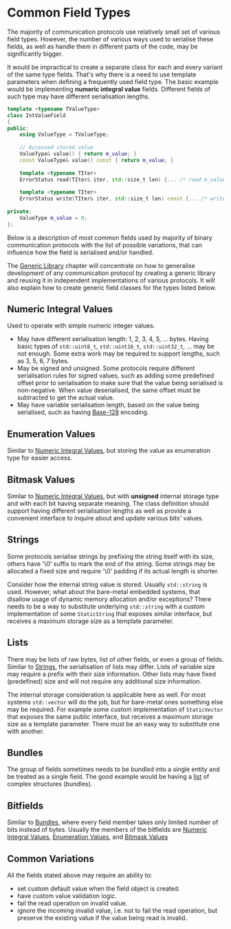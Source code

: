 # Common Field Types

The majority of communication protocols use relatively small set of various
field types. However, the number of various ways used to serialise these fields,
as well as handle them in different parts of the code, may be significantly bigger.

It would be impractical to create a separate class for each and every variant
of the same type fields. That's why there is a need to use template parameters
when defining a frequently used field type. The basic example would be implementing
**numeric integral value** fields. Different fields of such type may have
different serialisation lengths.
```cpp
template <typename TValueType>
class IntValueField
{
public:
    using ValueType = TValueType;
    
    // Accessed stored value
    ValueType& value() { return m_value; }
    const ValueType& value() const { return m_value; }
    
    template <typename TIter>
    ErrorStatus read(TIter& iter, std::size_t len) {... /* read m_value */ }
    
    template <typename TIter>
    ErrorStatus write(TIter& iter, std::size_t len) const {... /* write m_value */ }
    
private:
    ValueType m_value = 0;    
};
```

Below is a description of most common fields used by majority of 
binary communication protocols with the list of possible variations, that can
influence how the field is serialised and/or handled. 

The [Generic Library](../library/head.md) chapter will
concentrate on how to generalise development of any communication protocol by
creating a generic library and reusing it in independent implementations of
various protocols. It will also explain how to create generic field 
classes for the types listed below.

## Numeric Integral Values

Used to operate with simple numeric integer values.

- May have different serialisation length: 1, 2, 3, 4, 5, ... bytes. Having
basic types of `std::uint8_t`, `std::uint16_t`, `std::uint32_t`, ... may be
not enough. Some extra work may be required to support lengths, such as 3, 5, 6,
7 bytes.
- May be signed and unsigned. Some protocols require different serialisation rules
for signed values, such as adding some predefined offset prior
to serialisation to make sure that the value being serialised is non-negative. When
value deserialised, the same offset must be subtracted to get the actual value.
- May have variable serialisation length, based on the value being serialised,
such as having [Base-128](https://en.wikipedia.org/wiki/Variable-length_quantity)
encoding.

## Enumeration Values

Similar to [Numeric Integral Values](#numeric-integral-values), but storing
the value as enumeration type for easier access.

## Bitmask Values

Similar to [Numeric Integral Values](#numeric-integral-values), but with 
**unsigned** internal storage type and with each bit having separate meaning. 
The class definition should support having different serialisation lengths as
well as provide a convenient interface to inquire about and update various bits'
values.

## Strings

Some protocols serialise strings by prefixing the string itself with its size,
others have '\0' suffix to mark the end of the string. 
Some strings may be allocated a fixed size and require
'\0' padding if its actual length is shorter.

Consider how the internal string value is stored. Usually `std::string` is used.
However, what about the bare-metal embedded systems, that disallow usage of
dynamic memory allocation and/or exceptions? There needs to be a way to substitute
underlying `std::string` with a custom implementation of some `StaticString`
that exposes similar interface, but receives a maximum storage size as a template
parameter.

## Lists

There may be lists of raw bytes, list of other fields, or even a group of fields.
Similar to [Strings](#strings), the serialisation of lists may differ. Lists of
variable size may require a prefix with their size information. Other lists
may have fixed (predefined) size and will not require any additional size
information.

The internal storage consideration is applicable here as well. For most systems
`std::vector` will do the job, but for bare-metal ones something else may be 
required. For example some custom implementation of `StaticVector` that exposes
the same public interface, but receives a maximum storage size as a template parameter.
There must be an easy way to substitute one with another.

## Bundles

The group of fields sometimes needs to be bundled into a single entity and
be treated as a single field. The good example would be having a [list](#lists)
of complex structures (bundles).

## Bitfields

Similar to [Bundles](#bundles), where every field member takes only limited 
number of bits instead of bytes. Usually the members of the bitfields are
[Numeric Integral Values](#numeric-integral-values), 
[Enumeration Values](#enumeration-values), and
[Bitmask Values](#bitmask-values)

## Common Variations

All the fields stated above may require an ability to:

- set custom default value when the field object is created.
- have custom value validation logic.
- fail the read operation on invalid value.
- ignore the incoming invalid value, i.e. not to fail the read operation, but
preserve the existing value if the value being read is invalid.
